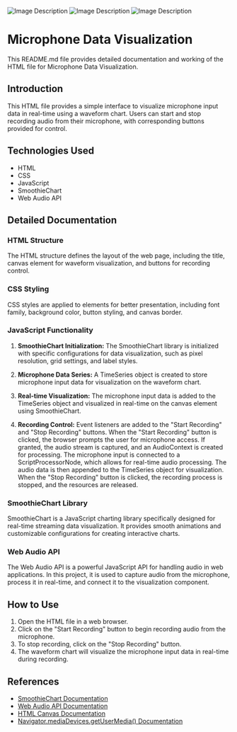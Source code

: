 ![Image Description](https://res.cloudinary.com/dnmebcuio/image/upload/v1711907086/Screenshot_1168_xwmzyi.png)
![Image Description](https://res.cloudinary.com/dnmebcuio/image/upload/v1711907109/Screenshot_1169_tepwxy.png)
![Image Description](https://res.cloudinary.com/dnmebcuio/image/upload/v1711907123/Screenshot_1170_poggl8.png)



# Microphone Data Visualization

This README.md file provides detailed documentation and working of the HTML file for Microphone Data Visualization.

## Introduction

This HTML file provides a simple interface to visualize microphone input data in real-time using a waveform chart. Users can start and stop recording audio from their microphone, with corresponding buttons provided for control.

## Technologies Used

- HTML
- CSS
- JavaScript
- SmoothieChart
- Web Audio API

## Detailed Documentation

### HTML Structure

The HTML structure defines the layout of the web page, including the title, canvas element for waveform visualization, and buttons for recording control.

### CSS Styling

CSS styles are applied to elements for better presentation, including font family, background color, button styling, and canvas border.

### JavaScript Functionality

1. **SmoothieChart Initialization:** The SmoothieChart library is initialized with specific configurations for data visualization, such as pixel resolution, grid settings, and label styles.

2. **Microphone Data Series:** A TimeSeries object is created to store microphone input data for visualization on the waveform chart.

3. **Real-time Visualization:** The microphone input data is added to the TimeSeries object and visualized in real-time on the canvas element using SmoothieChart.

4. **Recording Control:** Event listeners are added to the "Start Recording" and "Stop Recording" buttons. When the "Start Recording" button is clicked, the browser prompts the user for microphone access. If granted, the audio stream is captured, and an AudioContext is created for processing. The microphone input is connected to a ScriptProcessorNode, which allows for real-time audio processing. The audio data is then appended to the TimeSeries object for visualization. When the "Stop Recording" button is clicked, the recording process is stopped, and the resources are released.

### SmoothieChart Library

SmoothieChart is a JavaScript charting library specifically designed for real-time streaming data visualization. It provides smooth animations and customizable configurations for creating interactive charts.

### Web Audio API

The Web Audio API is a powerful JavaScript API for handling audio in web applications. In this project, it is used to capture audio from the microphone, process it in real-time, and connect it to the visualization component.

## How to Use

1. Open the HTML file in a web browser.
2. Click on the "Start Recording" button to begin recording audio from the microphone.
3. To stop recording, click on the "Stop Recording" button.
4. The waveform chart will visualize the microphone input data in real-time during recording.

## References

- [SmoothieChart Documentation](https://github.com/joewalnes/smoothie)
- [Web Audio API Documentation](https://developer.mozilla.org/en-US/docs/Web/API/Web_Audio_API)
- [HTML Canvas Documentation](https://developer.mozilla.org/en-US/docs/Web/API/Canvas_API)
- [Navigator.mediaDevices.getUserMedia() Documentation](https://developer.mozilla.org/en-US/docs/Web/API/MediaDevices/getUserMedia)
